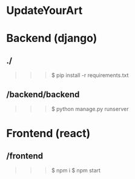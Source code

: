 # UpdateYourArt



# Backend (django)

## ./ 
>>>$ pip install -r requirements.txt 
## /backend/backend 
>>>$ python manage.py runserver

# Frontend (react)

## /frontend
>>>$ npm i 
>>>$ npm start

